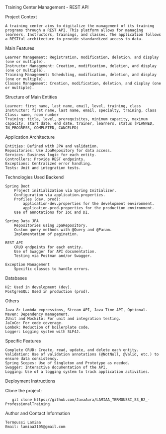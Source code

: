 Training Center Management - REST API

Project Context

    A training center aims to digitalize the management of its training programs through a REST API. This platform allows for managing learners, Instructors, trainings, and classes. The application follows a RESTful architecture to provide standardized access to data.

Main Features

    Learner Management: Registration, modification, deletion, and display (one or multiple).
    Instructor Management: Creation, modification, deletion, and display (one or multiple).
    Training Management: Scheduling, modification, deletion, and display (one or multiple).
    Classes Management: Creation, modification, deletion, and display (one or multiple).

Structure of Main Entities

    Learner: first name, last name, email, level, training, class
    Instructor: first name, last name, email, specialty, training, class
    Class: name, room number
    Training: title, level, prerequisites, minimum capacity, maximum capacity, start date, end date, trainer, learners, status (PLANNED, IN_PROGRESS, COMPLETED, CANCELED)

Application Architecture

    Entities: Defined with JPA and validation.
    Repositories: Use JpaRepository for data access.
    Services: Business logic for each entity.
    Controllers: Provide REST endpoints.
    Exceptions: Centralized error handling.
    Tests: Unit and integration tests.

Technologies Used
Backend

    Spring Boot
        Project initialization via Spring Initializer.
        Configuration via application.properties.
        Profiles (dev, prod):
            application-dev.properties for the development environment.
            application-prod.properties for the production environment.
        Use of annotations for IoC and DI.

    Spring Data JPA
        Repositories using JpaRepository.
        Custom query methods with @Query and @Param.
        Implementation of pagination.

    REST API
        CRUD endpoints for each entity.
        Use of Swagger for API documentation.
        Testing via Postman and/or Swagger.

    Exception Management
        Specific classes to handle errors.
Databases

    H2: Used in development (dev).
    PostgreSQL: Used in production (prod).

Others

    Java 8: Lambda expressions, Stream API, Java Time API, Optional.
    Maven: Dependency management.
    JUnit and Mockito: For unit and integration testing.
    JaCoCo: For code coverage.
    Lombok: Reduction of boilerplate code.
    Logger: Logging system with SLF4J.

Specific Features

    Complete CRUD: Create, read, update, and delete each entity.
    Validation: Use of validation annotations (@NotNull, @Valid, etc.) to ensure data consistency.
    Spring Scopes: Use of Singleton and Prototype as needed.
    Swagger: Interactive documentation of the API.
    Logging: Use of a logging system to track application activities.

Deployment Instructions

Clone the project:

       git clone https://github.com/JavaAura/LAMIAA_TERMOUSSI_S3_B2_-ProfessionalTraining

Author and Contact Information

    Termoussi Lamiaa 
    Email: lamiaa3105@gmail.com
